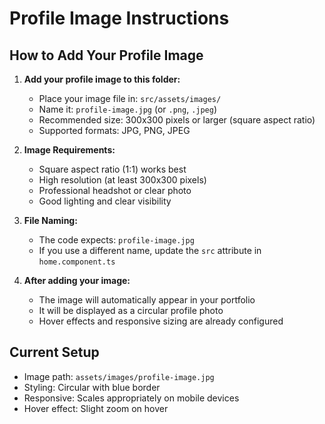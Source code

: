 # Profile Image Instructions

## How to Add Your Profile Image

1. **Add your profile image to this folder:**
   - Place your image file in: `src/assets/images/`
   - Name it: `profile-image.jpg` (or `.png`, `.jpeg`)
   - Recommended size: 300x300 pixels or larger (square aspect ratio)
   - Supported formats: JPG, PNG, JPEG

2. **Image Requirements:**
   - Square aspect ratio (1:1) works best
   - High resolution (at least 300x300 pixels)
   - Professional headshot or clear photo
   - Good lighting and clear visibility

3. **File Naming:**
   - The code expects: `profile-image.jpg`
   - If you use a different name, update the `src` attribute in `home.component.ts`

4. **After adding your image:**
   - The image will automatically appear in your portfolio
   - It will be displayed as a circular profile photo
   - Hover effects and responsive sizing are already configured

## Current Setup
- Image path: `assets/images/profile-image.jpg`
- Styling: Circular with blue border
- Responsive: Scales appropriately on mobile devices
- Hover effect: Slight zoom on hover
